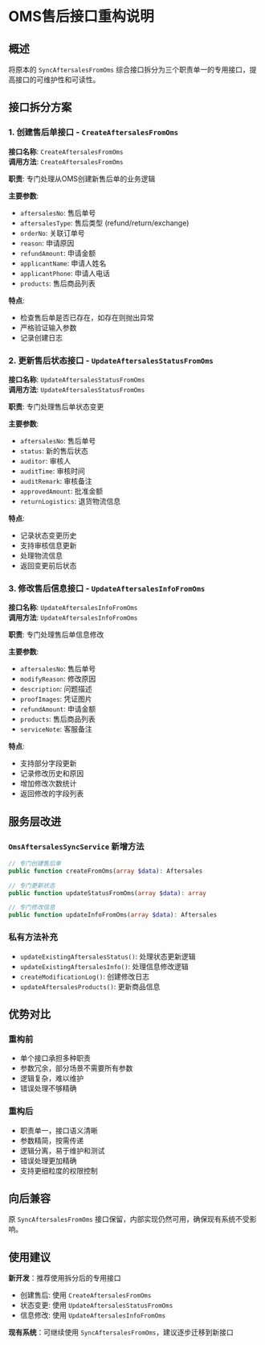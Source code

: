 # OMS售后接口重构说明

## 概述

将原本的 `SyncAftersalesFromOms` 综合接口拆分为三个职责单一的专用接口，提高接口的可维护性和可读性。

## 接口拆分方案

### 1. 创建售后单接口 - `CreateAftersalesFromOms`

**接口名称**: `CreateAftersalesFromOms`  
**调用方法**: `CreateAftersalesFromOms`

**职责**: 专门处理从OMS创建新售后单的业务逻辑

**主要参数**:
- `aftersalesNo`: 售后单号
- `aftersalesType`: 售后类型 (refund/return/exchange)
- `orderNo`: 关联订单号
- `reason`: 申请原因
- `refundAmount`: 申请金额
- `applicantName`: 申请人姓名
- `applicantPhone`: 申请人电话
- `products`: 售后商品列表

**特点**:
- 检查售后单是否已存在，如存在则抛出异常
- 严格验证输入参数
- 记录创建日志

### 2. 更新售后状态接口 - `UpdateAftersalesStatusFromOms`

**接口名称**: `UpdateAftersalesStatusFromOms`  
**调用方法**: `UpdateAftersalesStatusFromOms`

**职责**: 专门处理售后单状态变更

**主要参数**:
- `aftersalesNo`: 售后单号
- `status`: 新的售后状态
- `auditor`: 审核人
- `auditTime`: 审核时间
- `auditRemark`: 审核备注
- `approvedAmount`: 批准金额
- `returnLogistics`: 退货物流信息

**特点**:
- 记录状态变更历史
- 支持审核信息更新
- 处理物流信息
- 返回变更前后状态

### 3. 修改售后信息接口 - `UpdateAftersalesInfoFromOms`

**接口名称**: `UpdateAftersalesInfoFromOms`  
**调用方法**: `UpdateAftersalesInfoFromOms`

**职责**: 专门处理售后单信息修改

**主要参数**:
- `aftersalesNo`: 售后单号
- `modifyReason`: 修改原因
- `description`: 问题描述
- `proofImages`: 凭证图片
- `refundAmount`: 申请金额
- `products`: 售后商品列表
- `serviceNote`: 客服备注

**特点**:
- 支持部分字段更新
- 记录修改历史和原因
- 增加修改次数统计
- 返回修改的字段列表

## 服务层改进

### `OmsAftersalesSyncService` 新增方法

```php
// 专门创建售后单
public function createFromOms(array $data): Aftersales

// 专门更新状态  
public function updateStatusFromOms(array $data): array

// 专门修改信息
public function updateInfoFromOms(array $data): Aftersales
```

### 私有方法补充

- `updateExistingAftersalesStatus()`: 处理状态更新逻辑
- `updateExistingAftersalesInfo()`: 处理信息修改逻辑  
- `createModificationLog()`: 创建修改日志
- `updateAftersalesProducts()`: 更新商品信息

## 优势对比

### 重构前
- 单个接口承担多种职责
- 参数冗余，部分场景不需要所有参数
- 逻辑复杂，难以维护
- 错误处理不够精确

### 重构后
- 职责单一，接口语义清晰
- 参数精简，按需传递
- 逻辑分离，易于维护和测试
- 错误处理更加精确
- 支持更细粒度的权限控制

## 向后兼容

原 `SyncAftersalesFromOms` 接口保留，内部实现仍然可用，确保现有系统不受影响。

## 使用建议

**新开发**：推荐使用拆分后的专用接口
- 创建售后: 使用 `CreateAftersalesFromOms`
- 状态变更: 使用 `UpdateAftersalesStatusFromOms`  
- 信息修改: 使用 `UpdateAftersalesInfoFromOms`

**现有系统**：可继续使用 `SyncAftersalesFromOms`，建议逐步迁移到新接口